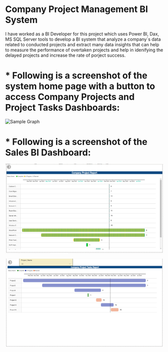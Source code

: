 # Company Project Management BI System
I have worked as a BI Developer for this project which uses Power BI, Dax, MS SQL Server tools to develop a BI system that analyze a company`s data related to conducted projects and extract many data insights that can help to measure the performance of overtaken projects and help in idenifying the delayed projects and increase the rate of porject success.

# * Following is a screenshot of the system home page with a button to access Company Projects and Project Tasks Dashboards:

![Sample Graph](https://github.com/mutawakel-s/Sales-BI-Project/blob/main/Home%20Page2.png)

# * Following is a screenshot of the Sales BI Dashboard:
![Sample Graph](https://github.com/mutawakel-s/Company_Projects_BI/blob/main/Company%20Projects%20Report.png)

![Sample Graph](https://github.com/mutawakel-s/Company_Projects_BI/blob/main/Project%20Tasks%20Report.png)
